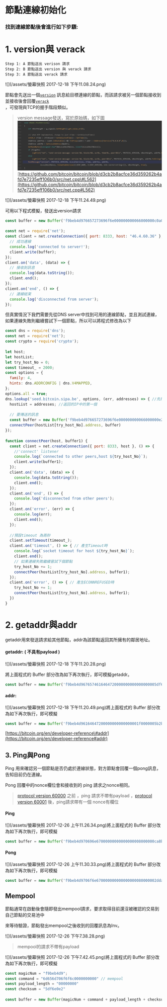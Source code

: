 # 節點連線初始化

### 找到連線節點後會進行如下步驟:

# 1. version與 verack

```
Step 1: A 節點送出 verison 請求
Step 2: B 節點送出 version 與 verack 請求 
Step 3: A 節點送出 verack 請求
```

![](/assets/螢幕快照 2017-12-18 下午11.08.24.png)

節點會先送出一個[`version`](https://bitcoin.org/en/developer-reference#version) 訊息給目標連線的節點，而該請求被另一個節點接收到並接收後會回覆[`verack`](https://bitcoin.org/en/developer-reference#verack)  
，可發現與TCP的握手階段類似。

> version message發送，寫於原始碼，如下圖![](/assets/ˊ啊6876.png)[https://github.com/bitcoin/bitcoin/blob/d3cb2b8acfce36d359262b4afd7e7235eff106b0/src/net.cpp\#L562](https://github.com/bitcoin/bitcoin/blob/d3cb2b8acfce36d359262b4afd7e7235eff106b0/src/net.cpp#L562)

![](/assets/螢幕快照 2017-12-18 下午11.24.49.png)

可用以下程式模擬，發送出version請求

```js
const buffer = new Buffer('f9beb4d976657273696f6e000000000066000000c0a049f67f1101000d000000000000003ddc275a000000000d0000000000000000000000000000000000ffff2e043c24208d0d00000000000000000000000000000000000000000000000000659885d88df91a01102f5361746f7368693a302e31332e322f6000000001', 'hex');

const net = require('net');
const client = net.createConnection({ port: 8333, host: "46.4.60.36" }, () => { // 此處IP可以更改為其他可用之節點IP
  // 成功連線
  console.log('connected to server!');
  client.write(buffer);
});
client.on('data', (data) => {
  // 接收到訊息
  console.log(data.toString());
  client.end();
});
client.on('end', () => {
  // 連線結束
  console.log('disconnected from server');
});
```

但真實情況下我們需要先從DNS server中找到可用的連線節點，並且測試連線，如果連線失敗則繼續嘗試下一個節點，所以可以將程式修改為以下

```js
const dns = require('dns');
const net = require('net');
const crypto = require('crypto');

let host;
let hostList;
let try_host_No = 0;
const timeout_ = 2000;
const options = {
  family: 4,
  hints: dns.ADDRCONFIG | dns.V4MAPPED,
};
options.all = true;
dns.lookup('seed.bitcoin.sipa.be', options, (err, addresses) => { //先找到可用節點
  hostList = addresses; //返回的IP中的第一個

  // 要傳送的訊息
  const buffer = new Buffer('f9beb4d976657273696f6e000000000066000000e253144d7f1101000d000000000000005a01365a000000000d0000000000000000000000000000000000ffff2e043c24208d0d0000000000000000000000000000000000000000000000000075ba7abb00a0f633102f5361746f7368693a302e31332e322fa004000001', 'hex');
  connectPeer(hostList[try_host_No].address, buffer)
});

function connectPeer(host, buffer1) {
  const client = net.createConnection({ port: 8333, host }, () => {
    //'connect' listener
    console.log(`connected to other peers,host ${try_host_No}`);
    client.write(buffer1);
  });
  client.on('data', (data) => {
    console.log(data.toString());
    client.end();
  });
  client.on('end', () => {
    console.log('disconnected from other peers');
  });
  client.on('error', (err) => {
    console.log(err);
    client.end();
  });

  //預設timeout 為兩秒
  client.setTimeout(timeout_);
  client.on('timeout', () => { // 產生Timeout時
    console.log(`socket timeout for host ${try_host_No}`);
    client.end();
    // 如果連線失敗繼續嘗試下個節點
    try_host_No += 1;
    connectPeer(hostList[try_host_No].address, buffer1);
  });
  client.on('error', () => { // 產生ECONNREFUSED時
    try_host_No += 1;
    connectPeer(hostList[try_host_No].address, buffer1);
  })
}
```

# 2. getaddr與addr

getaddr用來發送請求給其他節點，addr為該節點返回其所擁有的鄰居地址。

#### getaddr: \( 不具有payload \)

![](/assets/螢幕快照 2017-12-18 下午11.20.28.png)

將上面程式的 Buffer 部分改為如下再次執行，即可模擬getaddr。

```js
const buffer = new Buffer('f9beb4d9676574616464720000000000000000005df6e0e2', 'hex');
```

#### addr:

![](/assets/螢幕快照 2017-12-18 下午11.20.49.png)將上面程式的 Buffer 部分改為如下再次執行，即可模擬

```js
const buffer = new Buffer('f9beb4d96164647200000000000000001f0000005b2b59ce0154bf415a8d0000000000000000000000000000000000ffff3438b5fb208d', 'hex');
```

[https://bitcoin.org/en/developer-reference\#addr](https://bitcoin.org/en/developer-reference#addr)

## 3. Ping與Pong

Ping 用來確認另一個節點是否仍處於連線狀態，對方節點會回覆一個pong訊息，告知目前仍在連線。

Pong 回覆中的nonce欄位會和接收到的 ping 請求之nonce相同。

> [protocol version 60000](https://bitcoin.org/en/developer-reference#protocol-versions) 之前 ，ping 請求不帶有payload ，[protocol version 60001](https://bitcoin.org/en/developer-reference#protocol-versions) 後，ping請求帶有一個 nonce有欄位

#### Ping

![](/assets/螢幕快照 2017-12-26 上午11.26.34.png)將上面程式的 Buffer 部分改為如下再次執行，即可模擬

```js
const buffer = new Buffer('f9beb4d970696e67000000000000000008000000ca8bfa584d3181fbb3121e1b', 'hex');
```

#### Pong

![](/assets/螢幕快照 2017-12-26 上午11.30.33.png)將上面程式的 Buffer 部分改為如下再次執行，即可模擬

```js
const buffer = new Buffer('f9beb4d9706f6e670000000000000000080000002ddab80398a059a304ce08a9', 'hex');
```

## Mempool

節點通常在啟動後會隨即發出mempool請求，要求取得目前還沒被確認的交易到自己節點的交易池中

來等待驗證，節點發出mempool之後收到的回覆訊息為Inv。

![](/assets/螢幕快照 2017-12-26 下午7.38.28.png)

> mempool的請求不帶有payload

![](/assets/螢幕快照 2017-12-26 下午7.42.45.png)將上面程式的 Buffer 部分改為如下再次執行，即可模擬

```js
const magicNum = "f9beb4d9";
const command = "6d656d706f6f6c0000000000" // mempool
const payload_length = "00000000"
const checksum = "5df6e0e2"

const buffer = new Buffer(magicNum + command + payload_length + checksum, 'hex');
```



